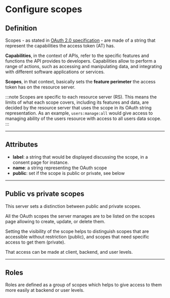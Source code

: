 # Configure scopes

## Definition

Scopes - as stated in [OAuth 2.0 specification](https://www.rfc-editor.org/rfc/rfc6749) - are made of a string that represent the capabilities the access token (AT) has. 

**Capabilities**, in the context of APIs, refer to the specific features and functions the API provides to developers. Capabilities allow to perform a range of actions, such as accessing and manipulating data, and integrating with different software applications or services.

**Scopes**, in that context, basically sets the **feature perimeter** the access token has on the resource server. 

:::note
Scopes are specific to each resource server (RS). This means the limits of what each scope covers, including its features and data, are decided by the resource server that uses the scope in its OAuth string representation. As an example, `users:manage:all` would give access to managing ability of the users resource with access to all users data scope.
:::

---

## Attributes

- __label__: a string that would be displayed discussing the scope, in a consent page for instance.
- __name__: a string representing the OAuth scope
- __public__: set if the scope is public or private, see below

---

## Public vs private scopes

This server sets a distinction between public and private scopes. 

All the OAuth scopes the server manages are to be listed on the scopes page allowing to create, update, or delete them. 

Setting the visibility of the scope helps to distinguish scopes that are accessible without restriction (public), and scopes that need specific access to get them (private). 

That access can be made at client, backend, and user levels.

---

## Roles

Roles are defined as a group of scopes which helps to give access to them more easily at backend or user levels.
